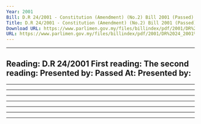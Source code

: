```yaml
---
Year: 2001
Bill: D.R 24/2001 - Constitution (Amendment) (No.2) Bill 2001 (Passed)
Title: D.R 24/2001 - Constitution (Amendment) (No.2) Bill 2001 (Passed)
Download URL: https://www.parlimen.gov.my/files/billindex/pdf/2001/DR%2024_2001%20-%20BI.pdf
URL: https://www.parlimen.gov.my/files/billindex/pdf/2001/DR%2024_2001%20-%20BI.pdf
---
```

---
Reading:
D.R 24/2001
First reading:
The second reading:
Presented by:
Passed At:
Presented by:
---

-----

-----

-----

-----

-----

-----

-----

